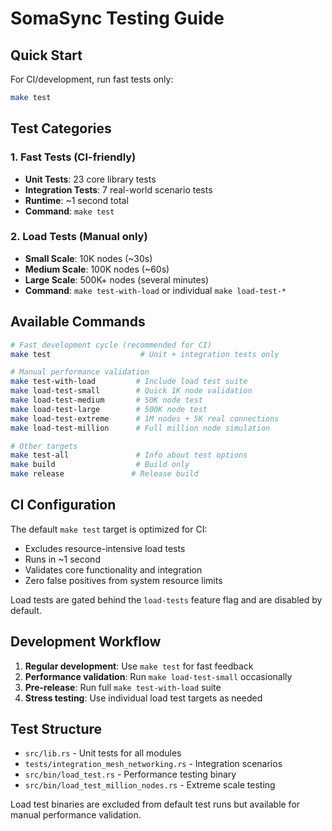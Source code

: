 # SomaSync Testing Guide

## Quick Start

For CI/development, run fast tests only:
```bash
make test
```

## Test Categories

### 1. Fast Tests (CI-friendly)
- **Unit Tests**: 23 core library tests
- **Integration Tests**: 7 real-world scenario tests
- **Runtime**: ~1 second total
- **Command**: `make test`

### 2. Load Tests (Manual only)
- **Small Scale**: 10K nodes (~30s)
- **Medium Scale**: 100K nodes (~60s) 
- **Large Scale**: 500K+ nodes (several minutes)
- **Command**: `make test-with-load` or individual `make load-test-*`

## Available Commands

```bash
# Fast development cycle (recommended for CI)
make test                    # Unit + integration tests only

# Manual performance validation
make test-with-load         # Include load test suite
make load-test-small        # Quick 1K node validation
make load-test-medium       # 50K node test
make load-test-large        # 500K node test
make load-test-extreme      # 1M nodes + 5K real connections
make load-test-million      # Full million node simulation

# Other targets
make test-all               # Info about test options
make build                  # Build only
make release               # Release build
```

## CI Configuration

The default `make test` target is optimized for CI:
- Excludes resource-intensive load tests
- Runs in ~1 second
- Validates core functionality and integration
- Zero false positives from system resource limits

Load tests are gated behind the `load-tests` feature flag and are disabled by default.

## Development Workflow

1. **Regular development**: Use `make test` for fast feedback
2. **Performance validation**: Run `make load-test-small` occasionally  
3. **Pre-release**: Run full `make test-with-load` suite
4. **Stress testing**: Use individual load test targets as needed

## Test Structure

- `src/lib.rs` - Unit tests for all modules
- `tests/integration_mesh_networking.rs` - Integration scenarios
- `src/bin/load_test.rs` - Performance testing binary
- `src/bin/load_test_million_nodes.rs` - Extreme scale testing

Load test binaries are excluded from default test runs but available for manual performance validation.